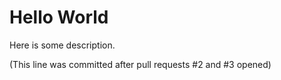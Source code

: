 # Hello World

Here is some description.



(This line was committed after pull requests #2 and #3 opened)

